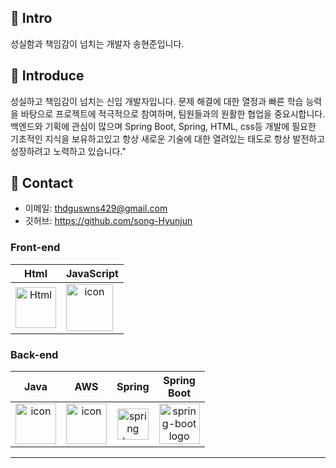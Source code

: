 
## :pushpin: Intro
성실함과 책임감이 넘치는 개발자 송현준입니다.

## :pushpin: Introduce
성실하고 책임감이 넘치는 신입 개발자입니다. 문제 해결에 대한 열정과 빠른 학습 능력을 바탕으로 프로젝트에 적극적으로 참여하며, 팀원들과의 원활한 협업을 중요시합니다. 백엔드와 기획에 관심이 많으며 Spring Boot, Spring, HTML, css등 개발에 필요한 기초적인 지식을 보유하고있고 항상 새로운 기술에 대한 열려있는 태도로 항상 발전하고 성장하려고 노력하고 있습니다." 


## :pushpin: Contact
- 이메일: thdguswns429@gmail.com
- 깃허브: https://github.com/song-Hyunjun

### Front-end
| Html | JavaScript |
| :---: | :---: |
| <img alt="Html" src ="https://upload.wikimedia.org/wikipedia/commons/thumb/6/61/HTML5_logo_and_wordmark.svg/440px-HTML5_logo_and_wordmark.svg.png" width="65" height="65" /> | <div style="display: flex; align-items: flex-start;"><img src="https://techstack-generator.vercel.app/js-icon.svg" alt="icon" width="75" height="75" /></div> | <div style="display: flex; align-items: flex-start;">

### Back-end
| Java | AWS | Spring | Spring<br>Boot |
| :---: | :---: | :---: | :---: |
| <div style="display: flex; align-items: flex-start;"><img src="https://techstack-generator.vercel.app/java-icon.svg" alt="icon" width="65" height="65" /></div> | <div style="display: flex; align-items: flex-start;"><img src="https://techstack-generator.vercel.app/aws-icon.svg" alt="icon" width="65" height="65" /></div> | <img alt="spring logo" src="https://www.vectorlogo.zone/logos/springio/springio-icon.svg" height="50" width="50" > | <img alt="spring-boot logo" src="https://t1.daumcdn.net/cfile/tistory/27034D4F58E660F616" width="65" height="65" > |

---
